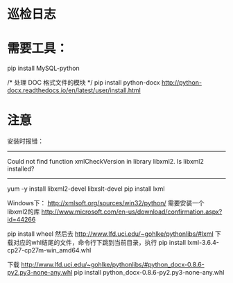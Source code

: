 # 巡检日志

# 需要工具：
pip install MySQL-python

/* 处理 DOC 格式文件的模块 */
pip install python-docx
http://python-docx.readthedocs.io/en/latest/user/install.html

# 注意
安装时报错：
*********************************************************************************
Could not find function xmlCheckVersion in library libxml2. Is libxml2 installed?
*********************************************************************************
yum -y install libxml2-devel libxslt-devel
pip install lxml

Windows下：
http://xmlsoft.org/sources/win32/python/  需要安装一个 libxml2的库
http://www.microsoft.com/en-us/download/confirmation.aspx?id=44266

pip install wheel
然后去 http://www.lfd.uci.edu/~gohlke/pythonlibs/#lxml 下载对应的whl结尾的文件，命令行下跳到当前目录，执行
pip install lxml-3.6.4-cp27-cp27m-win_amd64.whl

下载 http://www.lfd.uci.edu/~gohlke/pythonlibs/#python_docx-0.8.6-py2.py3-none-any.whl
pip install python_docx-0.8.6-py2.py3-none-any.whl




